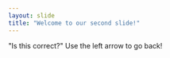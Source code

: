 ```yaml
---
layout: slide
title: "Welcome to our second slide!"
---
```

"Is this correct?"
Use the left arrow to go back!
